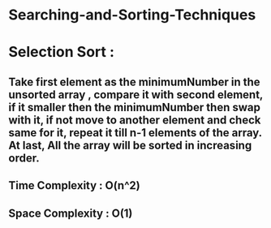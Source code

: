 # Searching-and-Sorting-Techniques


# Selection Sort :
## Take first element as the minimumNumber in the unsorted array , compare it with second element, if it smaller then the minimumNumber then swap with it, if not move to another element and check same for it, repeat it till n-1 elements of the array. At last, All the array will be sorted in increasing order.
## Time Complexity : O(n^2)
## Space Complexity : O(1)
